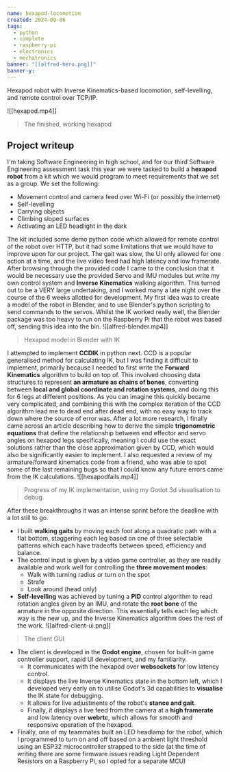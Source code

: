 ```yaml
---
name: hexapod-locomotion
created: 2024-09-06
tags:
  - python
  - complete
  - raspberry-pi
  - electronics
  - mechatronics
banner: "[[alfred-hero.png]]"
banner-y:
---
```

Hexapod robot with Inverse Kinematics-based locomotion, self-levelling, and remote control over TCP/IP.

![[hexapod.mp4]]
> The finished, working hexapod

## Project writeup
I'm taking Software Engineering in high school, and for our third Software Engineering assessment task this year we were tasked to build a **hexapod robot** from a kit which we would program to meet requirements that we set as a group. We set the following:
- Movement control and camera feed over Wi-Fi (or possibly the internet)
- Self-levelling
- Carrying objects
- Climbing sloped surfaces
- Activating an LED headlight in the dark

The kit included some demo python code which allowed for remote control of the robot over HTTP, but it had some limitations that we would have to improve upon for our project. The gait was slow, the UI only allowed for one action at a time, and the live video feed had high latency and low framerate.
After browsing through the provided code I came to the conclusion that it would be necessary use the provided Servo and IMU modules but write my own control system and **Inverse Kinematics** walking algorithm.
This turned out to be a VERY large undertaking, and I worked many a late night over the course of the 6 weeks allotted for development. My first idea was to create a model of the robot in Blender, and to use Blender's python scripting to send commands to the servos. Whilst the IK worked really well, the Blender package was too heavy to run on the Raspberry Pi that the robot was based off, sending this idea into the bin.
![[alfred-blender.mp4]]
> Hexapod model in Blender with IK

I attempted to implement **CCDIK** in python next. CCD is a popular generalised method for calculating IK, but I was finding it difficult to implement, primarily because I needed to first write the **Forward Kinematics** algorithm to build on top of. This involved choosing data structures to represent **an armature as chains of bones**, converting between **local and global coordinate and rotation systems**, and doing this for 6 legs at different positions. As you can imagine this quickly became very complicated, and combining this with the complex iteration of the CCD algorithm lead me to dead end after dead end, with no easy way to track down where the source of error was.
After a lot more research, I finally came across an article describing how to derive the simple **trigonometric equations** that define the relationship between end effector and servo angles on hexapod legs specifically, meaning I could use the exact solutions rather than the close approximation given by CCD, which would also be significantly easier to implement. I also requested a review of my armature/forward kinematics code from a friend, who was able to spot some of the last remaining bugs so that I could know any future errors came from the IK calculations. 
![[hexapodfails.mp4]]
> Progress of my IK implementation, using my Godot 3d visualisation to debug.

After these breakthroughs it was an intense sprint before the deadline with a lot still to go.
- I built **walking gaits** by moving each foot along a quadratic path with a flat bottom, staggering each leg based on one of three selectable patterns which each have tradeoffs between speed, efficiency and balance.
- The control input is given by a video game controller, as they are readily available and work well for controlling the **three movement modes**:
	- Walk with turning radius or turn on the spot
	- Strafe
	- Look around (head only)
- **Self-levelling** was achieved by tuning a **PID** control algorithm to read rotation angles given by an IMU, and rotate the **root bone** of the armature in the opposite direction. This essentially tells each leg which way is the new up, and the Inverse Kinematics algorithm does the rest of the work.
![[alfred-client-ui.png]]
> The client GUI

- The client is developed in the **Godot engine**, chosen for built-in game controller support, rapid UI development, and my familiarity. 
	- It communicates with the hexapod over **websockets** for low latency control.
	- It displays the live Inverse Kinematics state in the bottom left, which I developed very early on to utilise Godot's 3d capabilities to **visualise** the IK state for debugging. 
	- It allows for live adjustments of the robot's **stance and gait**. 
	- Finally, it displays a live feed from the camera at a **high framerate** and low latency over **webrtc**, which allows for smooth and responsive operation of the hexapod.
- Finally, one of my teammates built an LED headlamp for the robot, which I programmed to turn on and off based on a ambient light threshold using an ESP32 microcontroller strapped to the side (at the time of writing there are some firmware issues reading Light Dependent Resistors on a Raspberry Pi, so I opted for a separate MCU)